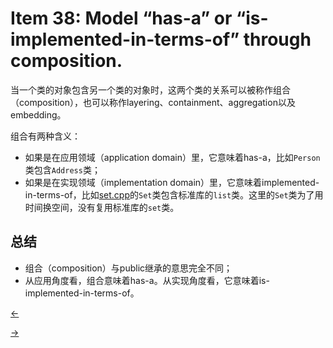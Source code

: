 # Item 38: Model “has-a” or “is-implemented-in-terms-of” through composition.

当一个类的对象包含另一个类的对象时，这两个类的关系可以被称作组合（composition），也可以称作layering、containment、aggregation以及embedding。

组合有两种含义：

- 如果是在应用领域（application domain）里，它意味着has-a，比如`Person`类包含`Address`类；
- 如果是在实现领域（implementation domain）里，它意味着implemented-in-terms-of，比如[set.cpp](./set.cpp)的`Set`类包含标准库的`list`类。这里的`Set`类为了用时间换空间，没有复用标准库的`set`类。

## 总结

- 组合（composition）与public继承的意思完全不同；
- 从应用角度看，组合意味着has-a。从实现角度看，它意味着is-implemented-in-terms-of。

<a href="../Item%2037"><-</a>

<a href="../Item%2039">-></a>

